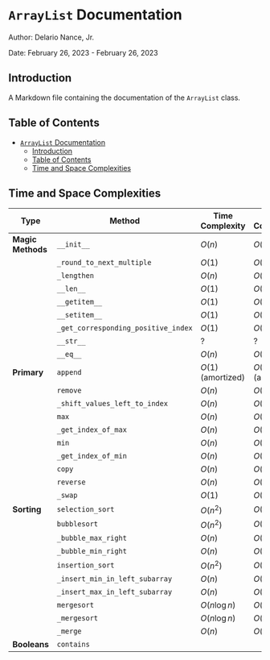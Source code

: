 # `ArrayList` Documentation

Author: Delario Nance, Jr.

Date: February 26, 2023 - February 26, 2023

## Introduction
A Markdown file containing the documentation of the `ArrayList` class.

## Table of Contents
- [`ArrayList` Documentation](#arraylist-documentation)
  - [Introduction](#introduction)
  - [Table of Contents](#table-of-contents)
  - [Time and Space Complexities](#time-and-space-complexities)

## Time and Space Complexities
| Type              | Method                              | Time Complexity    | Space Complexity   |
| ----------------- | ----------------------------------- | ------------------ | ------------------ |
| **Magic Methods** | `__init__`                          | $O(n)$             | $O(n)$             |
|                   | `_round_to_next_multiple`           | $O(1)$             | $O(1)$             |
|                   | `_lengthen`                         | $O(n)$             | $O(n)$             |
|                   | `__len__`                           | $O(1)$             | $O(1)$             |
|                   | `__getitem__`                       | $O(1)$             | $O(1)$             |
|                   | `__setitem__`                       | $O(1)$             | $O(1)$             |
|                   | `_get_corresponding_positive_index` | $O(1)$             | $O(1)$             |
|                   | `__str__`                           | ?                  | ?                  |
|                   | `__eq__`                            | $O(n)$             | $O(1)$             |
| **Primary**       | `append`                            | $O(1)$ (amortized) | $O(1)$ (amortized) |
|                   | `remove`                            | $O(n)$             | $O(1)$             |
|                   | `_shift_values_left_to_index`       | $O(n)$             | $O(1)$             |
|                   | `max`                               | $O(n)$             | $O(1)$             |
|                   | `_get_index_of_max`                 | $O(n)$             | $O(1)$             |
|                   | `min`                               | $O(n)$             | $O(1)$             |
|                   | `_get_index_of_min`                 | $O(n)$             | $O(1)$             |
|                   | `copy`                              | $O(n)$             | $O(n)$             |
|                   | `reverse`                           | $O(n)$             | $O(1)$             |
|                   | `_swap`                             | $O(1)$             | $O(1)$             |
| **Sorting**       | `selection_sort`                    | $O(n^2)$           | $O(1)$             |
|                   | `bubblesort`                        | $O(n^2)$           | $O(1)$             |
|                   | `_bubble_max_right`                 | $O(n)$             | $O(1)$             |
|                   | `_bubble_min_right`                 | $O(n)$             | $O(1)$             |
|                   | `insertion_sort`                    | $O(n^2)$           | $O(1)$             |
|                   | `_insert_min_in_left_subarray`      | $O(n)$             | $O(1)$             |
|                   | `_insert_max_in_left_subarray`      | $O(n)$             | $O(1)$             |
|                   | `mergesort`                         | $O(n \log{n})$     | $O(n \log{n})$?    |
|                   | `_mergesort`                        | $O(n \log{n})$     | $O(n \log{n})$?    |
|                   | `_merge`                            | $O(n)$             | $O(n)$             |
| **Booleans**      | `contains`                          |                    |                    |